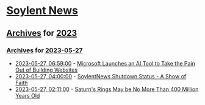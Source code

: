 # [Soylent News](../../../README.md)

## [Archives](../../index.md) for [2023](../index.md)

### [Archives](../../index.md) for [2023-05-27](index.md)

* [2023-05-27, 06:59:00](https://soylentnews.org/article.pl?sid=23/05/26/022204&from=rss) - [Microsoft Launches an AI Tool to Take the Pain Out of Building Websites](https://soylentnews.org/article.pl?sid=23/05/26/022204&from=rss)
* [2023-05-27, 04:00:00](https://soylentnews.org/meta/article.pl?sid=23/05/26/2114210&from=rss) - [SoylentNews Shutdown Status - A Show of Faith](https://soylentnews.org/meta/article.pl?sid=23/05/26/2114210&from=rss)
* [2023-05-27, 02:11:00](https://soylentnews.org/article.pl?sid=23/05/26/0154227&from=rss) - [Saturn's Rings May be No More Than 400 Million Years Old](https://soylentnews.org/article.pl?sid=23/05/26/0154227&from=rss)

